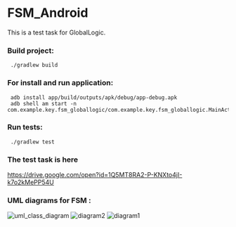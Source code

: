 # FSM_Android
This is a test task for GlobalLogic.



### Build project:
     ./gradlew build

### For install and run application:
     adb install app/build/outputs/apk/debug/app-debug.apk 
     adb shell am start -n com.example.key.fsm_globallogic/com.example.key.fsm_globallogic.MainActivity  

### Run tests:
     ./gradlew test



### The test task is here 
https://drive.google.com/open?id=1Q5MT8RA2-P-KNXto4jI-k7o2kMePP54U

### UML diagrams for FSM :
![uml_class_diagram](https://user-images.githubusercontent.com/25402452/36167972-5197751a-1100-11e8-81bf-1521952b2b3f.jpeg)
![diagram2](https://user-images.githubusercontent.com/25402452/36225069-35f103da-11d2-11e8-92fe-bfdbf21de7d7.png)
![diagram1](https://user-images.githubusercontent.com/25402452/36225126-5afcff94-11d2-11e8-8fab-db4c0cb7a01c.png)
